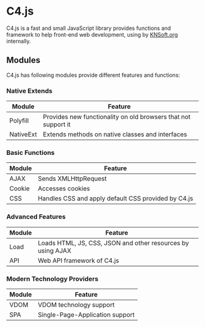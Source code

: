 # C4.js
C4.js is a fast and small JavaScript library provides functions and framework to help front-end web development, using by [KNSoft.org](https://knsoft.org) internally.

## Modules
C4.js has following modules provide different features and functions:

### Native Extends
| Module        | Feature                                                           |
|---------------|-------------------------------------------------------------------|
| Polyfill      | Provides new functionality on old browsers that not support it    |
| NativeExt     | Extends methods on native classes and interfaces                  |

### Basic Functions
| Module        | Feature                                                           |
|---------------|-------------------------------------------------------------------|
| AJAX          | Sends XMLHttpRequest                                              |
| Cookie        | Accesses cookies                                                  |
| CSS           | Handles CSS and apply default CSS provided by C4.js               |

### Advanced Features
| Module        | Feature                                                           |
|---------------|-------------------------------------------------------------------|
| Load          | Loads HTML, JS, CSS, JSON and other resources by using AJAX       |
| API           | Web API framework of C4.js                                        |

### Modern Technology Providers
| Module        | Feature                                                           |
|---------------|-------------------------------------------------------------------|
| VDOM          | VDOM technology support                                           |
| SPA           | Single-Page-Application support                                   |
